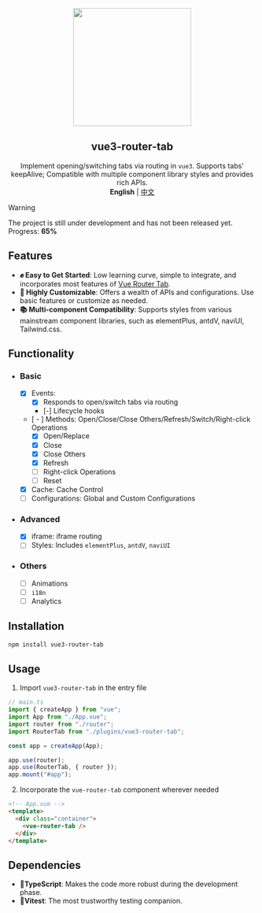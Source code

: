 <div align="center">
    <div align="center"><img src="https://github.com/daylenjeez/vue3-router-tab/assets/111993029/71058201-d832-43d2-8396-04def7756971" width=240 /></div>
    <h2 align="center">vue3-router-tab</h2>
    <div align="center">Implement opening/switching tabs via routing in <code>vue3</code>. Supports tabs' keepAlive; Compatible with multiple component library styles and provides rich APIs.</div>
    <div align="center"><strong>English</strong> | <a href="README.md">中文</a></div>
</div>

> [!WARNING]  
> The project is still under development and has not been released yet. Progress: **65%**

## Features

- **✊ Easy to Get Started**: Low learning curve, simple to integrate, and incorporates most features of [Vue Router Tab](https://bhuh12.github.io/vue-router-tab/zh/).
- **🎨 Highly Customizable**: Offers a wealth of APIs and configurations. Use basic features or customize as needed.
- **📚 Multi-component Compatibility**: Supports styles from various mainstream component libraries, such as elementPlus, antdV, naviUI, Tailwind.css.

## Functionality

- ### Basic
  - [x] Events:
    - [x] Responds to open/switch tabs via routing
    - [-] Lifecycle hooks
  - [ - ] Methods: Open/Close/Close Others/Refresh/Switch/Right-click Operations
    - [x] Open/Replace
    - [x] Close
    - [x] Close Others
    - [x] Refresh
    - [ ] Right-click Operations
    - [ ] Reset
  - [x] Cache: Cache Control
  - [ ] Configurations: Global and Custom Configurations
- ### Advanced
  - [x] iframe: iframe routing
  - [ ] Styles: Includes `elementPlus`, `antdV`, `naviUI`
- ### Others
  - [ ] Animations
  - [ ] `i18n`
  - [ ] Analytics

## Installation

```bash
npm install vue3-router-tab
```

## Usage

1. Import `vue3-router-tab` in the entry file

```ts
// main.ts
import { createApp } from "vue";
import App from "./App.vue";
import router from "./router";
import RouterTab from "./plugins/vue3-router-tab";

const app = createApp(App);

app.use(router);
app.use(RouterTab, { router });
app.mount("#app");
```

2. Incorporate the `vue-router-tab` component wherever needed

```html
<!-- App.vue -->
<template>
  <div class="container">
    <vue-router-tab />
  </div>
</template>
```

## Dependencies

- **💪TypeScript**: Makes the code more robust during the development phase.
- **👬Vitest**: The most trustworthy testing companion.
